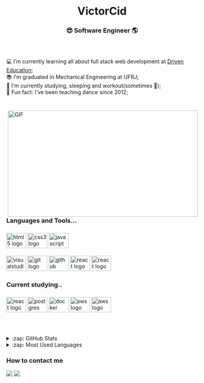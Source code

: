 
<div align="center">
  <h1>VictorCid</h1>
  <h3>😎 Software Engineer 🌎</h3><br>
</div>


###

<p align="left">
💻 I’m currently learning all about full stack web development at <a target="_blank" href="https://www.linkedin.com/school/driven-education">Driven Education</a>;<br>
📚 I'm graduated in Mechanical Engineering at UFRJ;<br>
🌱 I'm currently studying, sleeping and workout(sometimes 💪);<br>
🎲 Fun fact: I've been teaching dance since 2012;<br>
<br>

###

<img align="right" alt="GIF" src="https://blog.bsource.com.br/assets/img/programador.gif" width="500" height="280" />

<h3 align="left">Languages and Tools...</h3>

###

<div align="left">
  <img src="https://cdn.jsdelivr.net/gh/devicons/devicon/icons/html5/html5-original.svg" height="40" width="52" alt="html5 logo"  />
  <img src="https://cdn.jsdelivr.net/gh/devicons/devicon/icons/css3/css3-original.svg" height="40" width="52" alt="css3 logo"  />
  <img src="https://cdn.jsdelivr.net/gh/devicons/devicon/icons/javascript/javascript-original.svg" height="40" width="52" alt="javascript logo"  />
  <br>
  <br>
  <img src="https://cdn.jsdelivr.net/gh/devicons/devicon/icons/visualstudio/visualstudio-plain.svg" height="40" width="52" alt="visualstudio logo"  />
  <img src="https://cdn.jsdelivr.net/gh/devicons/devicon/icons/git/git-original.svg" height="40" width="52" alt="git logo"  />
  <img src="https://cdn.jsdelivr.net/gh/devicons/devicon/icons/github/github-original.svg" height="40" width="52" alt="github logo"  />
  <img src="https://cdn.jsdelivr.net/gh/devicons/devicon/icons/react/react-original.svg" height="40" width="52" alt="react logo"  />
  <img src="https://cdn.jsdelivr.net/gh/devicons/devicon/icons/mongodb/mongodb-original.svg" height="40" width="52" alt="react logo"  />
  
</div>

###

<h3 align="left">Current studying..</h3>

###

<div align="left">
  <img src="https://cdn.jsdelivr.net/gh/devicons/devicon/icons/react/react-original.svg" height="40" width="52" alt="react logo"  />
  <img src="https://www.vectorlogo.zone/logos/postgresql/postgresql-icon.svg" height="40" width="52" alt="postgres logo"  />
  <img src="https://www.vectorlogo.zone/logos/docker/docker-icon.svg" height="40" width="52" alt="docker logo"  />
  <img src="https://www.vectorlogo.zone/logos/amazon_aws/amazon_aws-ar21.svg" height="40" width="52" alt="aws logo"  />
  <img src="https://camo.githubusercontent.com/fd37a0ed465d6e14411705324a0d21739377f54ab6d0ae146c68fca8777e16c7/68747470733a2f2f63646e2e6a7364656c6976722e6e65742f67682f64657669636f6e732f64657669636f6e2f69636f6e732f6a6573742f6a6573742d706c61696e2e737667" height="40" width="52" alt="aws logo"  />
  
</div>

###

###
<br>
<br>
<details>
  <summary>:zap: GitHub Stats</summary>

  <img align="left" alt="Victor's GitHub Stats" src="https://github-readme-stats.vercel.app/api?username=VictorHugoCid&show_icons=true&hide_border=true" />

</details>

<details>
  <summary>:zap: Most Used Languages</summary>

<img align="left" alt="Victor's GitHub Top Languages" src="https://github-readme-stats.vercel.app/api/top-langs/?username=VictorHugoCid" />

</details>

<h3 align="left">How to contact me</h3>

<a href="https://www.linkedin.com/in/victor-cid/" target="_blank"><img src="https://img.shields.io/badge/Linkedin-100000?style=for-the-badge&logo=Linkedin&logoColor=white&labelColor=C3C3C3&color=C3C3C3"></a>
<a href="https://www.linkedin.com/in/victor-cid/" target="_blank"><img src="https://img.shields.io/badge/Gmail-100000?style=for-the-badge&logo=Gmail&logoColor=white&labelColor=C3C3C3&color=C3C3C3"></a>


###








<!--
**VictorHugoCid/VictorHugoCid** is a ✨ _special_ ✨ repository because its `README.md` (this file) appears on your GitHub profile.

Here are some ideas to get you started:

- 🔭 I’m currently working on ...
- 🌱 I’m currently learning ...
- 👯 I’m looking to collaborate on ...
- 🤔 I’m looking for help with ...
- 💬 Ask me about ...
- 📫 How to reach me: ...
- 😄 Pronouns: ...
- ⚡ Fun fact: ...
-->
